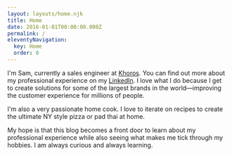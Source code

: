 ```yaml
---
layout: layouts/home.njk
title: Home
date: 2016-01-01T00:00:00.000Z
permalink: /
eleventyNavigation:
  key: Home
  order: 0
---
```

I'm Sam, currently a sales engineer at [Khoros](https://khoros.com/). You can find out more about my professional experience on my [LinkedIn](https://www.linkedin.com/in/samllarsen/). I love what I do because I get to create solutions for some of the largest brands in the world—improving the customer experience for millions of people.

I﻿'m also a very passionate home cook. I love to iterate on recipes to create the ultimate NY style pizza or pad thai at home.

M﻿y hope is that this blog becomes a front door to learn about my professional experience while also seeing what makes me tick through my hobbies. I am always curious and always learning.